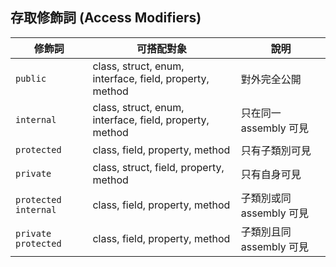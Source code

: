 ## 存取修飾詞 (Access Modifiers)

| 修飾詞                  | 可搭配對象                                                   | 說明                |
| -------------------- | ------------------------------------------------------- | ----------------- |
| `public`             | class, struct, enum, interface, field, property, method | 對外完全公開            |
| `internal`           | class, struct, enum, interface, field, property, method | 只在同一 assembly 可見  |
| `protected`          | class, field, property, method                          | 只有子類別可見           |
| `private`            | class, struct, field, property, method                  | 只有自身可見            |
| `protected internal` | class, field, property, method                          | 子類別或同 assembly 可見 |
| `private protected`  | class, field, property, method                          | 子類別且同 assembly 可見 |
